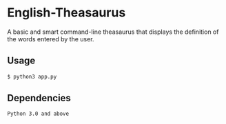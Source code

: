 # English-Theasaurus
A basic and smart command-line theasaurus that displays the definition of the words entered by the user.

## Usage

```bash
$ python3 app.py
```
## Dependencies

```bash
Python 3.0 and above
```
